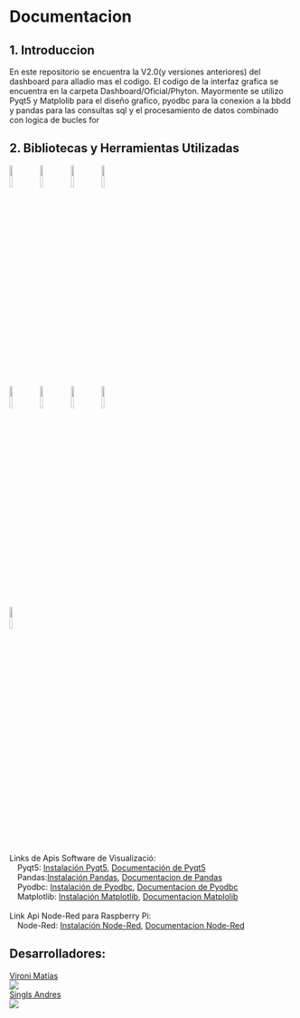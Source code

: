 # Documentacion

## 1. Introduccion
En este repositorio se encuentra la V2.0(y versiones anteriores) del dashboard para alladio mas el codigo. El codigo de la interfaz grafica se encuentra en la carpeta Dashboard/Oficial/Phyton. Mayormente se utilizo Pyqt5 y Matplolib para el diseño grafico, pyodbc para la conexion a la bbdd y pandas para las consultas sql y el procesamiento de datos combinado con logica de bucles for

## 2. Bibliotecas y Herramientas Utilizadas
<p>
<code><img width="10%" src="https://www.vectorlogo.zone/logos/python/python-ar21.svg"></code>
<code><img width="10%" src="https://www.vectorlogo.zone/logos/visualstudio_code/visualstudio_code-ar21.svg"></code>
<code><img width="10%" src="https://www.vectorlogo.zone/logos/git-scm/git-scm-ar21.svg"></code>
<code><img width="10%" src="https://www.svgrepo.com/show/303229/microsoft-sql-server-logo.svg"></code>
<br />
<code><img width="10%" src="https://upload.wikimedia.org/wikipedia/commons/thumb/8/84/Matplotlib_icon.svg/180px-Matplotlib_icon.svg.png"></code>
<code><img width="10%" src="https://upload.wikimedia.org/wikipedia/commons/thumb/e/ed/Pandas_logo.svg/512px-Pandas_logo.svg.png"></code>
<code><img width="10%" src="https://www.vectorlogo.zone/logos/qtio/qtio-ar21.svg"></code>
<code><img width="10%" src="https://nodered.org/about/resources/media/node-red-icon-2.svg"></code>
<br />
<code><img width="10%" src="https://www.vectorlogo.zone/logos/arduino/arduino-official.svg"></code>
</p>
<br />

Links de Apis Software de Visualizació:
<br />&emsp;Pyqt5: [Instalación Pyqt5](https://pypi.org/project/PyQt5/ "Instalación Pyqt5"), [Documentación de Pyqt5](https://doc.qt.io/qtforpython/ "Documentación de Pyqt5")
<br />&emsp;Pandas:[Instalación Pandas](https://pypi.org/project/pandas/ "Instalación Pandas"), [Documentacion de Pandas](https://pandas.pydata.org/pandas-docs/stable/ "Documentacion de Pandas")
<br />&emsp;Pyodbc: [Instalación de Pyodbc](https://pypi.org/project/pyodbc/ "Instalación de Pyodbc"), [Documentacion de Pyodbc](https://github.com/mkleehammer/pyodbc/wiki "Documentacion de Pyodbc")
<br />&emsp;Matplotlib: [Instalación Matplotlib](https://pypi.org/project/matplotlib/ "Instalación matplotlib"), [Documentacion Matplolib](https://matplotlib.org/ "Documentacion Matplolib")
<br /><br />
Link Api Node-Red para Raspberry Pi:
<br />&emsp;Node-Red: [Instalación Node-Red](https://nodered.org/docs/getting-started/raspberrypi "Instalación Node-Red"), [Documentacion Node-Red](https://nodered.org/docs/ "Documentacion Node-Red")


## Desarrolladores:
[Vironi Matías](https://github.com/mativironi "Vironi Matías") <br />[![](https://img.shields.io/badge/Gmail-mativironi@gmail.com-red)](mailto:mativironi@gmail.com)
<br />[Singls Andres](https://github.com/AndresMatias "Singls Andres")
<br />[![](https://img.shields.io/badge/Gmail-andres.singls@gmail.com-red)](mailto:andres.singls@gmail.com)
